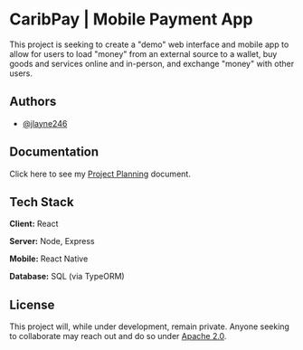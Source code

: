 
# CaribPay | Mobile Payment App

This project is seeking to create a "demo" web interface and mobile app to allow for users to load "money" from an external source to a wallet, buy goods and services online and in-person, and exchange "money" with other users.


## Authors

- [@jlayne246](https://github.com/jlayne246)


## Documentation

Click here to see my [Project Planning](https://docs.google.com/document/d/1OInR_L6oiuoynUiITBjP7Xhlt5JCCozc4ZXewNN_1NU/edit?usp=sharing) document.


## Tech Stack

**Client:** React

**Server:** Node, Express

**Mobile:** React Native

**Database:** SQL (via TypeORM)

## License

This project will, while under development, remain private. Anyone seeking to collaborate may reach out and do so under [Apache 2.0](https://choosealicense.com/licenses/apache-2.0/).

